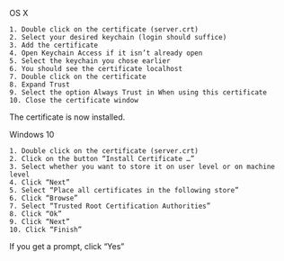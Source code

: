 OS X

	1. Double click on the certificate (server.crt)
	2. Select your desired keychain (login should suffice)
	3. Add the certificate
	4. Open Keychain Access if it isn’t already open
	5. Select the keychain you chose earlier
	6. You should see the certificate localhost
	7. Double click on the certificate
	8. Expand Trust
	9. Select the option Always Trust in When using this certificate
	10. Close the certificate window

The certificate is now installed.


Windows 10

	1. Double click on the certificate (server.crt)
	2. Click on the button “Install Certificate …”
	3. Select whether you want to store it on user level or on machine level
	4. Click “Next”
	5. Select “Place all certificates in the following store”
	6. Click “Browse”
	7. Select “Trusted Root Certification Authorities”
	8. Click “Ok”
	9. Click “Next”
	10. Click “Finish”

If you get a prompt, click “Yes”
